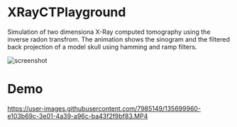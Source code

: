 # XRayCTPlayground

Simulation of two dimensiona X-Ray computed tomography using the inverse radon transfrom. The animation shows the sinogram and the filtered back projection of a model skull using hamming and ramp filters.

![screenshot](https://user-images.githubusercontent.com/7985149/67964020-d62cc000-fbff-11e9-8ed9-debc2ec757ea.png)

# Demo

https://user-images.githubusercontent.com/7985149/135699960-e103b69c-3e01-4a39-a96c-ba43f2f9bf83.MP4

